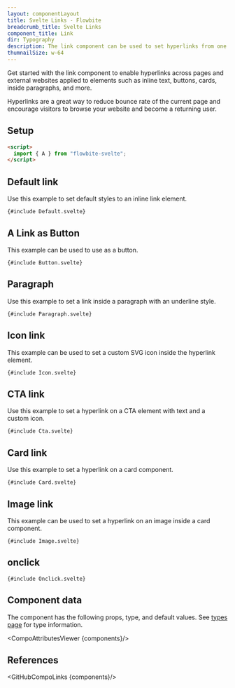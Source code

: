 ```yaml
---
layout: componentLayout
title: Svelte Links - Flowbite
breadcrumb_title: Svelte Links
component_title: Link
dir: Typography
description: The link component can be used to set hyperlinks from one page to another or to an external website when clicking on an inline text item, button, or card
thumnailSize: w-64
---
```


<script>
  import { CompoAttributesViewer, GitHubCompoLinks, toKebabCase } from '../../utils'
  import { A } from '$lib'
  
  const components = 'A'
</script>

Get started with the link component to enable hyperlinks across pages and external websites applied to elements such as inline text, buttons, cards, inside paragraphs, and more.

Hyperlinks are a great way to reduce bounce rate of the current page and encourage visitors to browse your website and become a returning user.

## Setup

```html
<script>
  import { A } from "flowbite-svelte";
</script>
```

## Default link

Use this example to set default styles to an inline link element.

```svelte example
{#include Default.svelte}
```

## A Link as Button

This example can be used to use as a button.

```svelte example class="h-24"
{#include Button.svelte}
```

## Paragraph

Use this example to set a link inside a paragraph with an underline style.

```svelte example
{#include Paragraph.svelte}
```

## Icon link

This example can be used to set a custom SVG icon inside the hyperlink element.

```svelte example
{#include Icon.svelte}
```

## CTA link

Use this example to set a hyperlink on a CTA element with text and a custom icon.

```svelte example
{#include Cta.svelte}
```

## Card link

Use this example to set a hyperlink on a card component.

```svelte example
{#include Card.svelte}
```

## Image link

This example can be used to set a hyperlink on an image inside a card component.

```svelte example
{#include Image.svelte}
```

## onclick

```svelte example
{#include Onclick.svelte}
```

## Component data

The component has the following props, type, and default values. See [types page](/docs/pages/typescript) for type information.

<CompoAttributesViewer {components}/>

## References

<GitHubCompoLinks {components}/>
